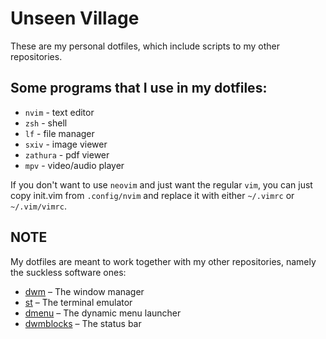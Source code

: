 # Unseen Village
These are my personal dotfiles, which include scripts to my other repositories.

## Some programs that I use in my dotfiles:
- `nvim` - text editor
- `zsh` - shell
- `lf` - file manager
- `sxiv` - image viewer
- `zathura` - pdf viewer
- `mpv` - video/audio player

If you don't want to use `neovim` and just want the regular `vim`, you can
just copy init.vim from `.config/nvim` and replace it with either
`~/.vimrc` or `~/.vim/vimrc`.

## NOTE
My dotfiles are meant to work together with my other repositories, namely the
suckless software ones:
- [dwm](https://github.com/x1nigo/dwm) &ndash; The window manager
- [st](https://github.com/x1nigo/st) &ndash; The terminal emulator
- [dmenu](https://github.com/x1nigo/dmenu) &ndash; The dynamic menu launcher
- [dwmblocks](https://github.com/x1nigo/dwmblocks) &ndash; The status bar
